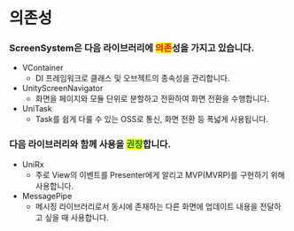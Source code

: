# 의존성

### ScreenSystem은 다음 라이브러리에 <mark style="color:red;">의존</mark>성을 가지고 있습니다.

* VContainer
  * DI 프레임워크로 클래스 및 오브젝트의 종속성을 관리합니다.
* UnityScreenNavigator
  * 화면을 페이지와 모듈 단위로 분할하고 전환하여 화면 전환을 수행합니다.
* UniTask
  * Task를 쉽게 다룰 수 있는 OSS로 통신, 화면 전환 등 폭넓게 사용됩니다.

### 다음 라이브러리와 함께 사용을 <mark style="color:green;">권장</mark>합니다.

* UniRx
  * 주로 View의 이벤트를 Presenter에게 알리고 MVP(MVRP)를 구현하기 위해 사용합니다.
* MessagePipe
  * 메시징 라이브러리로서 동시에 존재하는 다른 화면에 업데이트 내용을 전달하고 싶을 때 사용합니다.
